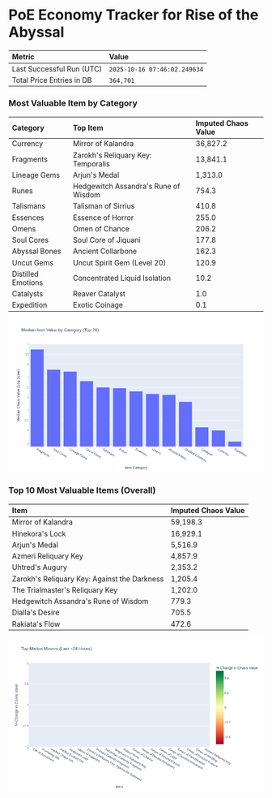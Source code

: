 # PoE Economy Tracker for Rise of the Abyssal

<!-- START_MAINTENANCE -->
| Metric | Value |
|:---|:---|
| Last Successful Run (UTC) | `2025-10-16 07:46:02.249634` |
| Total Price Entries in DB | `364,701` |

<!-- END_MAINTENANCE -->

<!-- START_DATAFRAME_DEBUG -->
<!-- END_DATAFRAME_DEBUG -->

<!-- START_CATEGORY_ANALYSIS -->
### Most Valuable Item by Category
| Category | Top Item | Imputed Chaos Value |
| :--- | :--- | :--- |
| Currency | Mirror of Kalandra | 36,827.2 |
| Fragments | Zarokh's Reliquary Key: Temporalis | 13,841.1 |
| Lineage Gems | Arjun's Medal | 1,313.0 |
| Runes | Hedgewitch Assandra's Rune of Wisdom | 754.3 |
| Talismans | Talisman of Sirrius | 410.8 |
| Essences | Essence of Horror | 255.0 |
| Omens | Omen of Chance | 206.2 |
| Soul Cores | Soul Core of Jiquani | 177.8 |
| Abyssal Bones | Ancient Collarbone | 162.3 |
| Uncut Gems | Uncut Spirit Gem (Level 20) | 120.9 |
| Distilled Emotions | Concentrated Liquid Isolation | 10.2 |
| Catalysts | Reaver Catalyst | 1.0 |
| Expedition | Exotic Coinage | 0.1 |


![Category Analysis Chart](charts/category_analysis.png)
<!-- END_ANALYSIS -->

<!-- START_ANALYSIS -->
### Top 10 Most Valuable Items (Overall)
| Item | Imputed Chaos Value |
| :--- | :--- |
| Mirror of Kalandra | 59,198.3 |
| Hinekora's Lock | 16,929.1 |
| Arjun's Medal | 5,516.9 |
| Azmeri Reliquary Key | 4,857.9 |
| Uhtred's Augury | 2,353.2 |
| Zarokh's Reliquary Key: Against the Darkness | 1,205.4 |
| The Trialmaster's Reliquary Key | 1,202.0 |
| Hedgewitch Assandra's Rune of Wisdom | 779.3 |
| Dialla's Desire | 705.5 |
| Rakiata's Flow | 472.6 |


![Market Movers Chart](charts/market_movers.png)
<!-- END_ANALYSIS -->
